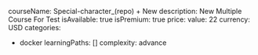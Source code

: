 courseName: Special-character_(repo) + New
description: New Multiple Course For Test
isAvailable: true
isPremium: true
price: 
  value: 22
  currency: USD
categories: 
  - docker
learningPaths: []
complexity: advance
